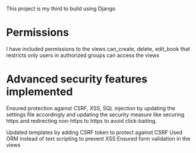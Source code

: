 This project is my third to build using Django


# Permissions

I have included permissions to the views can_create, delete, edit_book that restricts only users in authorized groups can access the views


# Advanced security features implemented

Ensured protection against CSRF, XSS, SQL injection by updating the settings file accordingly and updating the security measure like securing https and redirecting non-https to https  to avoid click-baiting.

Updated templates by adding CSRF token to protect against CSRF
Used ORM instead of text scripting to prevent XSS
Ensured form validation in the views